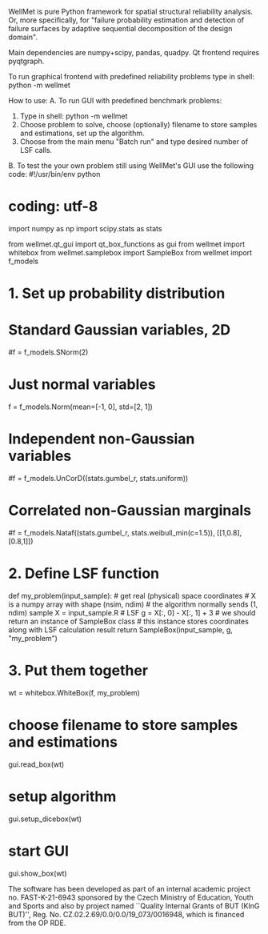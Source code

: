 WellMet is pure Python framework for spatial structural reliability analysis. Or, more specifically, for "failure probability estimation and detection of failure surfaces by adaptive sequential decomposition of the design domain".

Main dependencies are numpy+scipy, pandas, quadpy.
Qt frontend requires pyqtgraph.

To run graphical frontend with predefined reliability problems type in shell: python -m wellmet

How to use:
A. To run GUI with predefined benchmark problems:
1. Type in shell: python -m wellmet
2. Choose problem to solve, choose (optionally) filename to store samples and estimations, set up the algorithm.
3. Choose from the main menu "Batch run" and type desired number of LSF calls.

B. To test the your own problem still using WellMet's GUI use the following code:
#!/usr/bin/env python
# coding: utf-8

import numpy as np
import scipy.stats as stats

from wellmet.qt_gui import qt_box_functions as gui
from wellmet import whitebox
from wellmet.samplebox import SampleBox
from wellmet import f_models


# 1. Set up probability distribution
# Standard Gaussian variables, 2D
#f = f_models.SNorm(2)
# Just normal variables
f = f_models.Norm(mean=[-1, 0], std=[2, 1])
# Independent non-Gaussian variables
#f = f_models.UnCorD((stats.gumbel_r, stats.uniform))
# Correlated non-Gaussian marginals
#f = f_models.Nataf((stats.gumbel_r, stats.weibull_min(c=1.5)), [[1,0.8], [0.8,1]])

# 2. Define LSF function
def my_problem(input_sample):
    # get real (physical) space coordinates
    # X is a numpy array with shape (nsim, ndim)
    # the algorithm normally sends (1, ndim) sample
    X = input_sample.R
    # LSF
    g = X[:, 0] - X[:, 1] + 3
    # we should return an instance of SampleBox class
    # this instance stores coordinates along with LSF calculation result
    return SampleBox(input_sample, g, "my_problem")

# 3. Put them together
wt = whitebox.WhiteBox(f, my_problem)

# choose filename to store samples and estimations
gui.read_box(wt)
# setup algorithm
gui.setup_dicebox(wt)

# start GUI
gui.show_box(wt)








The software has been developed as part of an internal academic project no. FAST-K-21-6943 sponsored by the Czech Ministry of Education, Youth and Sports and also by project named ``Quality Internal Grants of BUT (KInG BUT)'', Reg. No. CZ.02.2.69/0.0/0.0/19\_073/0016948, which is financed from the OP RDE.